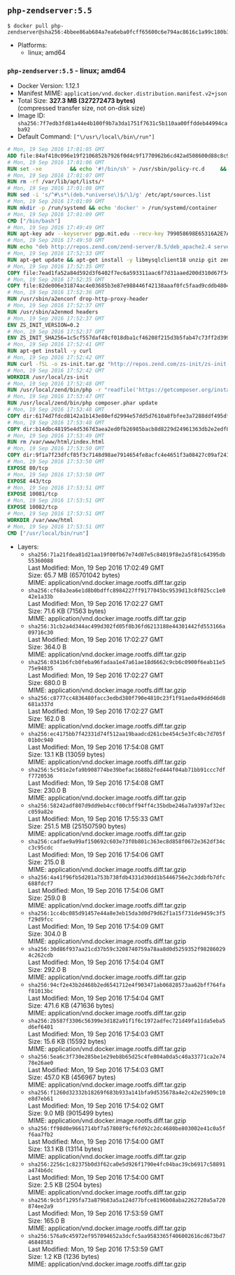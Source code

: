 ## `php-zendserver:5.5`

```console
$ docker pull php-zendserver@sha256:4bbee86ab684a7ea6eba0fcff65600c6e794ac8616c1a99c180b377dba941f84
```

-	Platforms:
	-	linux; amd64

### `php-zendserver:5.5` - linux; amd64

-	Docker Version: 1.12.1
-	Manifest MIME: `application/vnd.docker.distribution.manifest.v2+json`
-	Total Size: **327.3 MB (327272473 bytes)**  
	(compressed transfer size, not on-disk size)
-	Image ID: `sha256:7f7edb3fd81a44e4b100f9b7a3da1751f7631c5b110aa00ffddeb44994caba92`
-	Default Command: `["\/usr\/local\/bin\/run"]`

```dockerfile
# Mon, 19 Sep 2016 17:01:05 GMT
ADD file:84af410c096e19f2106852b7926f0d4c9f1770962b6cd42ad508600d88c8c975 in / 
# Mon, 19 Sep 2016 17:01:06 GMT
RUN set -xe 		&& echo '#!/bin/sh' > /usr/sbin/policy-rc.d 	&& echo 'exit 101' >> /usr/sbin/policy-rc.d 	&& chmod +x /usr/sbin/policy-rc.d 		&& dpkg-divert --local --rename --add /sbin/initctl 	&& cp -a /usr/sbin/policy-rc.d /sbin/initctl 	&& sed -i 's/^exit.*/exit 0/' /sbin/initctl 		&& echo 'force-unsafe-io' > /etc/dpkg/dpkg.cfg.d/docker-apt-speedup 		&& echo 'DPkg::Post-Invoke { "rm -f /var/cache/apt/archives/*.deb /var/cache/apt/archives/partial/*.deb /var/cache/apt/*.bin || true"; };' > /etc/apt/apt.conf.d/docker-clean 	&& echo 'APT::Update::Post-Invoke { "rm -f /var/cache/apt/archives/*.deb /var/cache/apt/archives/partial/*.deb /var/cache/apt/*.bin || true"; };' >> /etc/apt/apt.conf.d/docker-clean 	&& echo 'Dir::Cache::pkgcache ""; Dir::Cache::srcpkgcache "";' >> /etc/apt/apt.conf.d/docker-clean 		&& echo 'Acquire::Languages "none";' > /etc/apt/apt.conf.d/docker-no-languages 		&& echo 'Acquire::GzipIndexes "true"; Acquire::CompressionTypes::Order:: "gz";' > /etc/apt/apt.conf.d/docker-gzip-indexes 		&& echo 'Apt::AutoRemove::SuggestsImportant "false";' > /etc/apt/apt.conf.d/docker-autoremove-suggests
# Mon, 19 Sep 2016 17:01:07 GMT
RUN rm -rf /var/lib/apt/lists/*
# Mon, 19 Sep 2016 17:01:08 GMT
RUN sed -i 's/^#\s*\(deb.*universe\)$/\1/g' /etc/apt/sources.list
# Mon, 19 Sep 2016 17:01:09 GMT
RUN mkdir -p /run/systemd && echo 'docker' > /run/systemd/container
# Mon, 19 Sep 2016 17:01:09 GMT
CMD ["/bin/bash"]
# Mon, 19 Sep 2016 17:49:49 GMT
RUN apt-key adv --keyserver pgp.mit.edu --recv-key 799058698E65316A2E7A4FF42EAE1437F7D2C623
# Mon, 19 Sep 2016 17:49:50 GMT
RUN echo "deb http://repos.zend.com/zend-server/8.5/deb_apache2.4 server non-free" >> /etc/apt/sources.list.d/zend-server.list
# Mon, 19 Sep 2016 17:52:33 GMT
RUN apt-get update && apt-get install -y libmysqlclient18 unzip git zend-server-php-5.5 && /usr/local/zend/bin/zendctl.sh stop
# Mon, 19 Sep 2016 17:52:35 GMT
COPY file:7ead1fa52a84d592d3f6402f7ec6a593311aac6f7d31aaed200d310d67f34d54 in /etc/ 
# Mon, 19 Sep 2016 17:52:35 GMT
COPY file:82de006e31874ac4e03685b3e87e988446f42138aaaf0fc5faad9cddb48040ba in /etc/apache2/conf-available 
# Mon, 19 Sep 2016 17:52:36 GMT
RUN /usr/sbin/a2enconf drop-http-proxy-header
# Mon, 19 Sep 2016 17:52:37 GMT
RUN /usr/sbin/a2enmod headers
# Mon, 19 Sep 2016 17:52:37 GMT
ENV ZS_INIT_VERSION=0.2
# Mon, 19 Sep 2016 17:52:37 GMT
ENV ZS_INIT_SHA256=1c5cf557daf48cf018dba1cf46208f215d3b5fab47c73ff2d39988581ebd6932
# Mon, 19 Sep 2016 17:52:41 GMT
RUN apt-get install -y curl
# Mon, 19 Sep 2016 17:52:42 GMT
RUN curl -fSL -o zs-init.tar.gz "http://repos.zend.com/zs-init/zs-init-docker-${ZS_INIT_VERSION}.tar.gz"     && echo "${ZS_INIT_SHA256} *zs-init.tar.gz" | sha256sum -c -     && mkdir /usr/local/zs-init     && tar xzf zs-init.tar.gz --strip-components=1 -C /usr/local/zs-init     && rm zs-init.tar.gz
# Mon, 19 Sep 2016 17:52:42 GMT
WORKDIR /usr/local/zs-init
# Mon, 19 Sep 2016 17:52:48 GMT
RUN /usr/local/zend/bin/php -r "readfile('https://getcomposer.org/installer');" | /usr/local/zend/bin/php
# Mon, 19 Sep 2016 17:53:47 GMT
RUN /usr/local/zend/bin/php composer.phar update
# Mon, 19 Sep 2016 17:53:48 GMT
COPY dir:6174d7fdcd8142a1b143e80efd2994e57dd5d7610a8fbfee3a7288ddf495dfdf in /usr/local/bin 
# Mon, 19 Sep 2016 17:53:48 GMT
COPY dir:b14dbc48195e4d5367d3aea2ed0fb26985bacb8d8229d24961363db2e2edf8f0 in /usr/local/zend/var/plugins/ 
# Mon, 19 Sep 2016 17:53:49 GMT
RUN rm /var/www/html/index.html
# Mon, 19 Sep 2016 17:53:50 GMT
COPY dir:9f1a7f23dfcf85f3c7148d98ae7914654fe8acfc4e4651f3a08427c09af24198 in /var/www/html 
# Mon, 19 Sep 2016 17:53:50 GMT
EXPOSE 80/tcp
# Mon, 19 Sep 2016 17:53:50 GMT
EXPOSE 443/tcp
# Mon, 19 Sep 2016 17:53:51 GMT
EXPOSE 10081/tcp
# Mon, 19 Sep 2016 17:53:51 GMT
EXPOSE 10082/tcp
# Mon, 19 Sep 2016 17:53:51 GMT
WORKDIR /var/www/html
# Mon, 19 Sep 2016 17:53:51 GMT
CMD ["/usr/local/bin/run"]
```

-	Layers:
	-	`sha256:71a21fdea81d21aa19f00fb67e74d07e5c84019f8e2a5f81c64395db55360088`  
		Last Modified: Mon, 19 Sep 2016 17:02:49 GMT  
		Size: 65.7 MB (65701042 bytes)  
		MIME: application/vnd.docker.image.rootfs.diff.tar.gzip
	-	`sha256:cf68a3ea6e1d8b0bdffc8984227ff9177045bc9539d13c8f025cc1e042e1a33b`  
		Last Modified: Mon, 19 Sep 2016 17:02:27 GMT  
		Size: 71.6 KB (71563 bytes)  
		MIME: application/vnd.docker.image.rootfs.diff.tar.gzip
	-	`sha256:31cb2a4d344ac499d302fd05f8b36fd6213188e44301442fd553166a09716c30`  
		Last Modified: Mon, 19 Sep 2016 17:02:27 GMT  
		Size: 364.0 B  
		MIME: application/vnd.docker.image.rootfs.diff.tar.gzip
	-	`sha256:0341b6fcb0feba96fadaa1e47a61ae18d6662c9cb6c0900f6eab11e575e94835`  
		Last Modified: Mon, 19 Sep 2016 17:02:27 GMT  
		Size: 680.0 B  
		MIME: application/vnd.docker.image.rootfs.diff.tar.gzip
	-	`sha256:c8777cc4836480facc3edbd380f790e4810c23f1f91aeda49ddd46d8681a337d`  
		Last Modified: Mon, 19 Sep 2016 17:02:27 GMT  
		Size: 162.0 B  
		MIME: application/vnd.docker.image.rootfs.diff.tar.gzip
	-	`sha256:ec4175bb7f42331d74f512aa19baadcd261cbe454c5e3fc4bc7d705f01b0c940`  
		Last Modified: Mon, 19 Sep 2016 17:54:08 GMT  
		Size: 13.1 KB (13059 bytes)  
		MIME: application/vnd.docker.image.rootfs.diff.tar.gzip
	-	`sha256:5c501e2efa9b908774be39befac1688b2fed444f04ab71bb91ccc7dff7720536`  
		Last Modified: Mon, 19 Sep 2016 17:54:08 GMT  
		Size: 230.0 B  
		MIME: application/vnd.docker.image.rootfs.diff.tar.gzip
	-	`sha256:58242adf807d9dd9eb4ccf00cbff94ff4c35bdbe246a7a9397af32ecc059a82e`  
		Last Modified: Mon, 19 Sep 2016 17:55:33 GMT  
		Size: 251.5 MB (251507590 bytes)  
		MIME: application/vnd.docker.image.rootfs.diff.tar.gzip
	-	`sha256:cadfae9a99af150692c603e73f0b801c363ec8d858f0672e362df34cc3c95cdc`  
		Last Modified: Mon, 19 Sep 2016 17:54:06 GMT  
		Size: 215.0 B  
		MIME: application/vnd.docker.image.rootfs.diff.tar.gzip
	-	`sha256:4a41f96fb5d201a753b738fdb4331d30dd1b5446756e2c3ddbfb7dfc688fdcf7`  
		Last Modified: Mon, 19 Sep 2016 17:54:06 GMT  
		Size: 259.0 B  
		MIME: application/vnd.docker.image.rootfs.diff.tar.gzip
	-	`sha256:1cc4bc085d91457e44a8e3eb15da3d0d79d62f1a15f731de9459c3f5f29d9fcc`  
		Last Modified: Mon, 19 Sep 2016 17:54:09 GMT  
		Size: 304.0 B  
		MIME: application/vnd.docker.image.rootfs.diff.tar.gzip
	-	`sha256:30d86f937aa21cd37b59c3208740759a78aa8d0d5259352f982860294c262cdb`  
		Last Modified: Mon, 19 Sep 2016 17:54:04 GMT  
		Size: 292.0 B  
		MIME: application/vnd.docker.image.rootfs.diff.tar.gzip
	-	`sha256:94cf2e43b2d468b2ed6541712e4f903471ab06828573aa62bff764faf81013bc`  
		Last Modified: Mon, 19 Sep 2016 17:54:04 GMT  
		Size: 471.6 KB (471636 bytes)  
		MIME: application/vnd.docker.image.rootfs.diff.tar.gzip
	-	`sha256:2b587f3306c56399e3d182a91f1f6c1972adfec721d49fa11da5eba5d6ef6401`  
		Last Modified: Mon, 19 Sep 2016 17:54:03 GMT  
		Size: 15.6 KB (15592 bytes)  
		MIME: application/vnd.docker.image.rootfs.diff.tar.gzip
	-	`sha256:5ea6c3f730e285be1e29eb8b65d25c4fe804a0da5c40a33771ca2e7478e26ae0`  
		Last Modified: Mon, 19 Sep 2016 17:54:03 GMT  
		Size: 457.0 KB (456967 bytes)  
		MIME: application/vnd.docker.image.rootfs.diff.tar.gzip
	-	`sha256:f1260d32332b18269f683b933a141bfa9d535678a4e2c42e25909c10e8d7eb61`  
		Last Modified: Mon, 19 Sep 2016 17:54:02 GMT  
		Size: 9.0 MB (9015499 bytes)  
		MIME: application/vnd.docker.image.rootfs.diff.tar.gzip
	-	`sha256:ff98d0e9661714bf7a57808f9cf6fd92c2dc4680be803002e41c0a5ff6aa7fb2`  
		Last Modified: Mon, 19 Sep 2016 17:54:00 GMT  
		Size: 13.1 KB (13114 bytes)  
		MIME: application/vnd.docker.image.rootfs.diff.tar.gzip
	-	`sha256:2256c1c82375b0d3f62ca0e5d926f1790e4fc04bac39cb6917c58891a474b6dc`  
		Last Modified: Mon, 19 Sep 2016 17:54:00 GMT  
		Size: 2.5 KB (2504 bytes)  
		MIME: application/vnd.docker.image.rootfs.diff.tar.gzip
	-	`sha256:9cb5f1295fa73a879b83a5a124d77bfce8196b08aba2262720a5a720874ee2a9`  
		Last Modified: Mon, 19 Sep 2016 17:53:59 GMT  
		Size: 165.0 B  
		MIME: application/vnd.docker.image.rootfs.diff.tar.gzip
	-	`sha256:576a9c45972ef957094652a3dcfc5aa9583365f406002616cd673bd746848583`  
		Last Modified: Mon, 19 Sep 2016 17:53:59 GMT  
		Size: 1.2 KB (1236 bytes)  
		MIME: application/vnd.docker.image.rootfs.diff.tar.gzip
